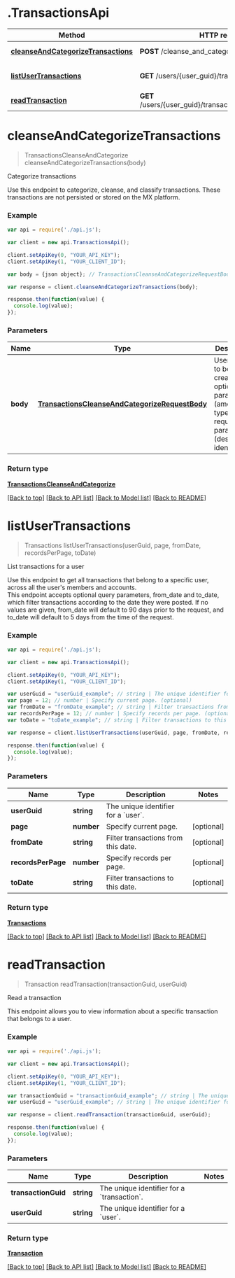 # .TransactionsApi

Method | HTTP request | Description
------------- | ------------- | -------------
[**cleanseAndCategorizeTransactions**](TransactionsApi.md#cleanseAndCategorizeTransactions) | **POST** /cleanse_and_categorize | Categorize transactions
[**listUserTransactions**](TransactionsApi.md#listUserTransactions) | **GET** /users/{user_guid}/transactions | List transactions for a user
[**readTransaction**](TransactionsApi.md#readTransaction) | **GET** /users/{user_guid}/transactions/{transaction_guid} | Read a transaction


# **cleanseAndCategorizeTransactions**
> TransactionsCleanseAndCategorize cleanseAndCategorizeTransactions(body)

Categorize transactions

Use this endpoint to categorize, cleanse, and classify transactions. These transactions are not persisted or stored on the MX platform.

### Example
```javascript
var api = require('./api.js');

var client = new api.TransactionsApi();

client.setApiKey(0, "YOUR_API_KEY");
client.setApiKey(1, "YOUR_CLIENT_ID");

var body = {json object}; // TransactionsCleanseAndCategorizeRequestBody | User object to be created with optional parameters (amount, type) amd required parameters (description, identifier)

var response = client.cleanseAndCategorizeTransactions(body);

response.then(function(value) {
  console.log(value);
});
```

### Parameters

Name | Type | Description  | Notes
------------- | ------------- | ------------- | -------------
 **body** | [**TransactionsCleanseAndCategorizeRequestBody**](TransactionsCleanseAndCategorizeRequestBody.md)| User object to be created with optional parameters (amount, type) amd required parameters (description, identifier) | 

### Return type

[**TransactionsCleanseAndCategorize**](TransactionsCleanseAndCategorize.md)

[[Back to top]](#) [[Back to API list]](../README.md#documentation-for-api-endpoints) [[Back to Model list]](../README.md#documentation-for-models) [[Back to README]](../README.md)

# **listUserTransactions**
> Transactions listUserTransactions(userGuid, page, fromDate, recordsPerPage, toDate)

List transactions for a user

Use this endpoint to get all transactions that belong to a specific user, across all the user's members and accounts.<br> This endpoint accepts optional query parameters, from_date and to_date, which filter transactions according to the date they were posted. If no values are given, from_date will default to 90 days prior to the request, and to_date will default to 5 days from the time of the request. 

### Example
```javascript
var api = require('./api.js');

var client = new api.TransactionsApi();

client.setApiKey(0, "YOUR_API_KEY");
client.setApiKey(1, "YOUR_CLIENT_ID");

var userGuid = "userGuid_example"; // string | The unique identifier for a `user`.
var page = 12; // number | Specify current page. (optional)
var fromDate = "fromDate_example"; // string | Filter transactions from this date. (optional)
var recordsPerPage = 12; // number | Specify records per page. (optional)
var toDate = "toDate_example"; // string | Filter transactions to this date. (optional)

var response = client.listUserTransactions(userGuid, page, fromDate, recordsPerPage, toDate);

response.then(function(value) {
  console.log(value);
});
```

### Parameters

Name | Type | Description  | Notes
------------- | ------------- | ------------- | -------------
 **userGuid** | **string**| The unique identifier for a &#x60;user&#x60;. | 
 **page** | **number**| Specify current page. | [optional] 
 **fromDate** | **string**| Filter transactions from this date. | [optional] 
 **recordsPerPage** | **number**| Specify records per page. | [optional] 
 **toDate** | **string**| Filter transactions to this date. | [optional] 

### Return type

[**Transactions**](Transactions.md)

[[Back to top]](#) [[Back to API list]](../README.md#documentation-for-api-endpoints) [[Back to Model list]](../README.md#documentation-for-models) [[Back to README]](../README.md)

# **readTransaction**
> Transaction readTransaction(transactionGuid, userGuid)

Read a transaction

This endpoint allows you to view information about a specific transaction that belongs to a user.<br>

### Example
```javascript
var api = require('./api.js');

var client = new api.TransactionsApi();

client.setApiKey(0, "YOUR_API_KEY");
client.setApiKey(1, "YOUR_CLIENT_ID");

var transactionGuid = "transactionGuid_example"; // string | The unique identifier for a `transaction`.
var userGuid = "userGuid_example"; // string | The unique identifier for a `user`.

var response = client.readTransaction(transactionGuid, userGuid);

response.then(function(value) {
  console.log(value);
});
```

### Parameters

Name | Type | Description  | Notes
------------- | ------------- | ------------- | -------------
 **transactionGuid** | **string**| The unique identifier for a &#x60;transaction&#x60;. | 
 **userGuid** | **string**| The unique identifier for a &#x60;user&#x60;. | 

### Return type

[**Transaction**](Transaction.md)

[[Back to top]](#) [[Back to API list]](../README.md#documentation-for-api-endpoints) [[Back to Model list]](../README.md#documentation-for-models) [[Back to README]](../README.md)

